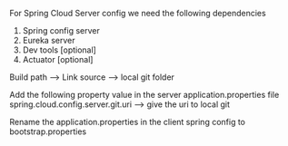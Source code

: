 For Spring Cloud Server config we need the following dependencies

1) Spring config server
2) Eureka server
3) Dev tools [optional]
4) Actuator [optional]

Build path --> Link source --> local git folder

Add the following property value in the server application.properties file
spring.cloud.config.server.git.uri --> give the uri to local git

Rename the application.properties in the client spring config to bootstrap.properties